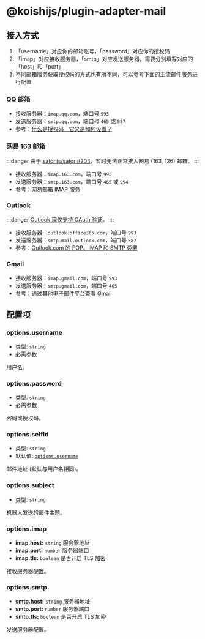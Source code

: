 # @koishijs/plugin-adapter-mail

## 接入方式

1. 「username」对应你的邮箱账号，「password」对应你的授权码
2. 「imap」对应接收服务器，「smtp」对应发送服务器，需要分别填写对应的「host」和「port」
3. 不同邮箱服务获取授权码的方式也有所不同，可以参考下面的主流邮件服务进行配置

### QQ 邮箱

- 接收服务器：`imap.qq.com`，端口号 `993`
- 发送服务器：`smtp.qq.com`，端口号 `465` 或 `587`
- 参考：[什么是授权码，它又是如何设置？](https://service.mail.qq.com/detail/0/75)

### 网易 163 邮箱

:::danger
由于 [satorijs/satori#204](https://github.com/satorijs/satori/issues/204)，暂时无法正常接入网易 (163, 126) 邮箱。
:::

- 接收服务器：`imap.163.com`，端口号 `993`
- 发送服务器：`smtp.163.com`，端口号 `465` 或 `994`
- 参考：[网易邮箱 IMAP 服务](https://mail.163.com/html/110127_imap/index.htm)

### Outlook

:::danger
[Outlook 现仅支持 OAuth 验证](https://learn.microsoft.com/en-us/exchange/clients-and-mobile-in-exchange-online/deprecation-of-basic-authentication-exchange-online)。
:::

- 接收服务器：`outlook.office365.com`，端口号 `993`
- 发送服务器：`smtp-mail.outlook.com`，端口号 `587`
- 参考：[Outlook.com 的 POP、IMAP 和 SMTP 设置](https://support.microsoft.com/zh-cn/office/outlook-com-%E7%9A%84-pop-imap-%E5%92%8C-smtp-%E8%AE%BE%E7%BD%AE-d088b986-291d-42b8-9564-9c414e2aa040)

### Gmail

- 接收服务器：`imap.gmail.com`，端口号 `993`
- 发送服务器：`smtp.gmail.com`，端口号 `465`
- 参考：[通过其他电子邮件平台查看 Gmail](https://support.google.com/mail/answer/7126229?hl=zh-Hans#zippy=%2C%E7%AC%AC-%E6%AD%A5%E6%A3%80%E6%9F%A5-imap-%E6%98%AF%E5%90%A6%E5%B7%B2%E5%90%AF%E7%94%A8%2C%E7%AC%AC-%E6%AD%A5%E5%9C%A8%E7%94%B5%E5%AD%90%E9%82%AE%E4%BB%B6%E5%AE%A2%E6%88%B7%E7%AB%AF%E4%B8%AD%E6%9B%B4%E6%94%B9-smtp-%E5%92%8C%E5%85%B6%E4%BB%96%E8%AE%BE%E7%BD%AE)

## 配置项

### options.username

- 类型: `string`
- 必需参数

用户名。

### options.password

- 类型: `string`
- 必需参数

密码或授权码。

### options.selfId

- 类型: `string`
- 默认值: [`options.username`](#options-username)

邮件地址 (默认与用户名相同)。

### options.subject

- 类型: `string`

机器人发送的邮件主题。

### options.imap

- **imap.host:** `string` 服务器地址
- **imap.port:** `number` 服务器端口
- **imap.tls:** `boolean` 是否开启 TLS 加密

接收服务器配置。

### options.smtp

- **smtp.host:** `string` 服务器地址
- **smtp.port:** `number` 服务器端口
- **smtp.tls:** `boolean` 是否开启 TLS 加密

发送服务器配置。
